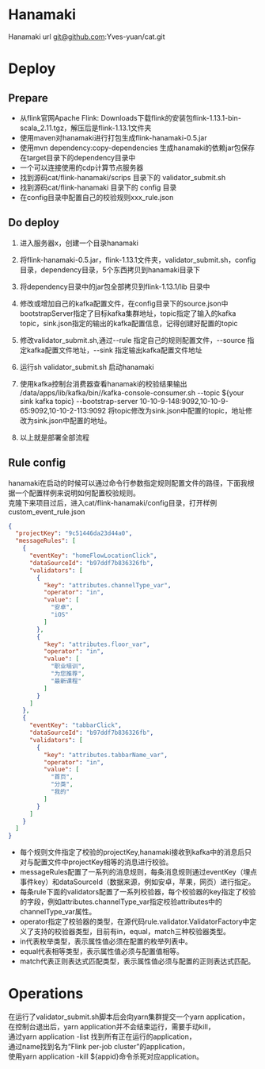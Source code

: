 # Hanamaki

Hanamaki url git@github.com:Yves-yuan/cat.git

# Deploy

## Prepare

* 从flink官网Apache Flink: Downloads下载flink的安装包flink-1.13.1-bin-scala_2.11.tgz，解压后是flink-1.13.1文件夹
* 使用maven对hanamaki进行打包生成flink-hanamaki-0.5.jar
* 使用mvn dependency:copy-dependencies 生成hanamaki的依赖jar包保存在target目录下的dependency目录中
* 一个可以连接使用的cdp计算节点服务器
* 找到源码cat/flink-hanamaki/scrips 目录下的 validator_submit.sh
* 找到源码cat/flink-hanamaki 目录下的 config 目录
* 在config目录中配置自己的校验规则xxx_rule.json

## Do deploy

1. 进入服务器x，创建一个目录hanamaki

2. 将flink-hanamaki-0.5.jar，flink-1.13.1文件夹，validator_submit.sh，config目录，dependency目录，5个东西拷贝到hanamaki目录下

3. 将dependency目录中的jar包全部拷贝到flink-1.13.1/lib 目录中

4. 修改或增加自己的kafka配置文件，在config目录下的source.json中bootstrapServer指定了目标kafka集群地址，topic指定了输入的kafka
   topic，sink.json指定的输出的kafka配置信息，记得创建好配置的topic

5. 修改validator_submit.sh,通过--rule 指定自己的规则配置文件，--source 指定kafka配置文件地址，--sink 指定输出kafka配置文件地址

6. 运行sh validator_submit.sh 启动hanamaki

7. 使用kafka控制台消费器查看hanamaki的校验结果输出 /data/apps/lib/kafka/bin//kafka-console-consumer.sh --topic ${your sink kafka topic}
   --bootstrap-server 10-10-9-148:9092,10-10-9-65:9092,10-10-2-113:9092
   将topic修改为sink.json中配置的topic，地址修改为sink.json中配置的地址。

8. 以上就是部署全部流程

## Rule config

hanamaki在启动的时候可以通过命令行参数指定规则配置文件的路径，下面我根据一个配置样例来说明如何配置校验规则。  
克隆下来项目过后，进入cat/flink-hanamaki/config目录，打开样例custom_event_rule.json

```json
{
  "projectKey": "9c51446da23d44a0",
  "messageRules": [
    {
      "eventKey": "homeFlowLocationClick",
      "dataSourceId": "b97ddf7b836326fb",
      "validators": [
        {
          "key": "attributes.channelType_var",
          "operator": "in",
          "value": [
            "安卓",
            "iOS"
          ]
        },
        {
          "key": "attributes.floor_var",
          "operator": "in",
          "value": [
            "职业培训",
            "为您推荐",
            "最新课程"
          ]
        }
      ]
    },
    {
      "eventKey": "tabbarClick",
      "dataSourceId": "b97ddf7b836326fb",
      "validators": [
        {
          "key": "attributes.tabbarName_var",
          "operator": "in",
          "value": [
            "首页",
            "分类",
            "我的"
          ]
        }
      ]
    }
  ]
}
```

+ 每个规则文件指定了校验的projectKey,hanamaki接收到kafka中的消息后只对与配置文件中projectKey相等的消息进行校验。
+ messageRules配置了一系列的消息规则，每条消息规则通过eventKey（埋点事件key）和dataSourceId（数据来源，例如安卓，苹果，网页）进行指定。
+ 每条rule下面的validators配置了一系列校验器，每个校验器的key指定了校验的字段，例如attributes.channelType_var指定校验attributes中的channelType_var属性。
+ operator指定了校验器的类型，在源代码rule.validator.ValidatorFactory中定义了支持的校验器类型，目前有in，equal，match三种校验器类型。
+ in代表枚举类型，表示属性值必须在配置的枚举列表中。
+ equal代表相等类型，表示属性值必须与配置值相等。
+ match代表正则表达式匹配类型，表示属性值必须与配置的正则表达式匹配。

# Operations

在运行了validator_submit.sh脚本后会向yarn集群提交一个yarn application，  
在控制台退出后，yarn application并不会结束运行，需要手动kill，  
通过yarn application -list 找到所有正在运行的application，  
通过name找到名为“Flink per-job cluster”的application，  
使用yarn application -kill ${appid}命令杀死对应application。